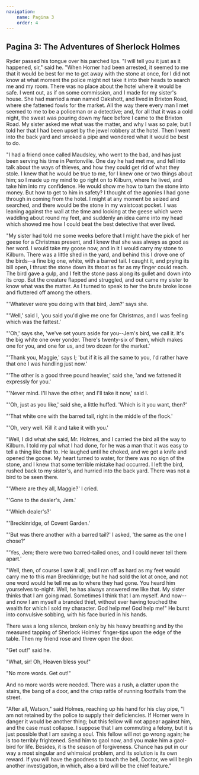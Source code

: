 ```yaml
---
navigation:
    name: Pagina 3
    order: 4
---
```


## Pagina 3: The Adventures of Sherlock Holmes

Ryder passed his tongue over his parched lips. "I will tell you it just as it happened, sir," said he. "When Horner had been arrested, it seemed to me that it would be best for me to get away with the stone at once, for I did not know at what moment the police might not take it into their heads to search me and my room. There was no place about the hotel where it would be safe. I went out, as if on some commission, and I made for my sister's house. She had married a man named Oakshott, and lived in Brixton Road, where she fattened fowls for the market. All the way there every man I met seemed to me to be a policeman or a detective; and, for all that it was a cold night, the sweat was pouring down my face before I came to the Brixton Road. My sister asked me what was the matter, and why I was so pale; but I told her that I had been upset by the jewel robbery at the hotel. Then I went into the back yard and smoked a pipe and wondered what it would be best to do.

"I had a friend once called Maudsley, who went to the bad, and has just been serving his time in Pentonville. One day he had met me, and fell into talk about the ways of thieves, and how they could get rid of what they stole. I knew that he would be true to me, for I knew one or two things about him; so I made up my mind to go right on to Kilburn, where he lived, and take him into my confidence. He would show me how to turn the stone into money. But how to get to him in safety? I thought of the agonies I had gone through in coming from the hotel. I might at any moment be seized and searched, and there would be the stone in my waistcoat pocket. I was leaning against the wall at the time and looking at the geese which were waddling about round my feet, and suddenly an idea came into my head which showed me how I could beat the best detective that ever lived.

"My sister had told me some weeks before that I might have the pick of her geese for a Christmas present, and I knew that she was always as good as her word. I would take my goose now, and in it I would carry my stone to Kilburn. There was a little shed in the yard, and behind this I drove one of the birds--a fine big one, white, with a barred tail. I caught it, and prying its bill open, I thrust the stone down its throat as far as my finger could reach. The bird gave a gulp, and I felt the stone pass along its gullet and down into its crop. But the creature flapped and struggled, and out came my sister to know what was the matter. As I turned to speak to her the brute broke loose and fluttered off among the others.

"'Whatever were you doing with that bird, Jem?' says she.

"'Well,' said I, 'you said you'd give me one for Christmas, and I was feeling which was the fattest.'

"'Oh,' says she, 'we've set yours aside for you--Jem's bird, we call it. It's the big white one over yonder. There's twenty-six of them, which makes one for you, and one for us, and two dozen for the market.'

"'Thank you, Maggie,' says I; 'but if it is all the same to you, I'd rather have that one I was handling just now.'

"'The other is a good three pound heavier,' said she, 'and we fattened it expressly for you.'

"'Never mind. I'll have the other, and I'll take it now,' said I.

"'Oh, just as you like,' said she, a little huffed. 'Which is it you want, then?'

"'That white one with the barred tail, right in the middle of the flock.'

"'Oh, very well. Kill it and take it with you.'

"Well, I did what she said, Mr. Holmes, and I carried the bird all the way to Kilburn. I told my pal what I had done, for he was a man that it was easy to tell a thing like that to. He laughed until he choked, and we got a knife and opened the goose. My heart turned to water, for there was no sign of the stone, and I knew that some terrible mistake had occurred. I left the bird, rushed back to my sister's, and hurried into the back yard. There was not a bird to be seen there.

"'Where are they all, Maggie?' I cried.

"'Gone to the dealer's, Jem.'

"'Which dealer's?'

"'Breckinridge, of Covent Garden.'

"'But was there another with a barred tail?' I asked, 'the same as the one I chose?'

"'Yes, Jem; there were two barred-tailed ones, and I could never tell them apart.'

"Well, then, of course I saw it all, and I ran off as hard as my feet would carry me to this man Breckinridge; but he had sold the lot at once, and not one word would he tell me as to where they had gone. You heard him yourselves to-night. Well, he has always answered me like that. My sister thinks that I am going mad. Sometimes I think that I am myself. And now--and now I am myself a branded thief, without ever having touched the wealth for which I sold my character. God help me! God help me!" He burst into convulsive sobbing, with his face buried in his hands.

There was a long silence, broken only by his heavy breathing and by the measured tapping of Sherlock Holmes' finger-tips upon the edge of the table. Then my friend rose and threw open the door.

"Get out!" said he.

"What, sir! Oh, Heaven bless you!"

"No more words. Get out!"

And no more words were needed. There was a rush, a clatter upon the stairs, the bang of a door, and the crisp rattle of running footfalls from the street.

"After all, Watson," said Holmes, reaching up his hand for his clay pipe, "I am not retained by the police to supply their deficiencies. If Horner were in danger it would be another thing; but this fellow will not appear against him, and the case must collapse. I suppose that I am commuting a felony, but it is just possible that I am saving a soul. This fellow will not go wrong again; he is too terribly frightened. Send him to gaol now, and you make him a gaol-bird for life. Besides, it is the season of forgiveness. Chance has put in our way a most singular and whimsical problem, and its solution is its own reward. If you will have the goodness to touch the bell, Doctor, we will begin another investigation, in which, also a bird will be the chief feature."